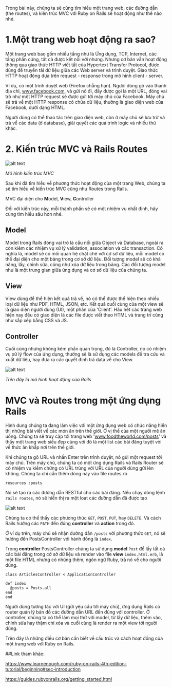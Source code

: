 Trong bài này, chúng ta sẽ cùng tìm hiểu một trang web, các đường dẫn (the routes), và kiến trúc MVC với Ruby on Rails sẽ hoạt động như thế nào nhé.

# 1.Một trang web hoạt động ra sao?

Một trang web bao gồm nhiều tầng như là Ứng dụng, TCP, Internet, các tầng phần cứng, tất cả được kết nối với nhưng. Nhưng cơ bản vẫn hoạt động thông qua giao thức HTTP viết tắt của Hypertext Transfer Protocol, được dùng để truyển tải dữ liệu giữa các Web server và trình duyệt. Giao thức HTTP hoạt động dựa trên request - response trong mô hình client - server. 

Ví dụ, có một trình duyệt web (Firefox chẳng hạn). Người dùng gõ vào thanh địa chỉ, www.facebook.com, và gửi nó đi, đây được gọi là một URL, đóng vai trò như một HTTP request sẽ được gửi tới máy chủ của Facebook. Máy chủ sẽ trả về một HTTP response có chứa dữ liệu, thường là giao diện web của Facebook, dưới dạng HTML.

Người dùng có thể thao tác trên giao diện web, còn ở máy chủ sẽ lưu trữ và trả về các data (ở database), giải quyết các quá trình logic và nhiều thứ khác.

# 2. Kiến trúc MVC và Rails Routes

![alt text](https://www.tutorialsteacher.com/Content/images/mvc/request-handling-in-mvc.png)

*Mô hình kiến trúc MVC*

Sau khi đã tìm hiểu về phương thức hoạt động của một trang Web, chúng ta sẽ tìm hiểu về kiến trúc MVC cũng như Routes trong Rails.

MVC đại diện cho **M**odel, **V**iew, **C**ontroller

Đối với kiến trúc này, mỗi thành phần sẽ có một nhiệm vụ nhất định, hãy cùng tìm hiểu sâu hơn nhé.

## Model

Model trong Rails đóng vai trò là cầu nối giữa Object và Database, ngoài ra còn kiêm các nhiệm vụ xử lý validation, association và các transaction. Có nghĩa là, model sẽ có mối quan hệ chặt chẽ với cơ sở dữ liệu, mỗi model có thể đại diện cho một bảng trong cơ sở dữ liệu. Đối tượng model sẽ có khả năng, lấy, chỉnh sửa, cũng như xóa dữ liệu trong bảng. Các đối tượng model như là một trung gian giữa ứng dụng và cơ sở dữ liệu của chúng ta.

## View

View dùng để thể hiện kết quá trả về, nó có thể được thể hiện theo nhiều loại dữ liệu như PDF, HTML, JSON, etc. Kết quả cuối cùng của một view sẽ là giao diện người dùng (UI), một phần của 'Client'. Hầu hết các trang web hiện nay đều có giao diện là các file được viết theo HTML và trang trí cũng như sắp xếp bằng CSS và JS.

## Controller

Cuối cùng nhưng không kém phần quan trọng, đó là Controller, nó có nhiệm vụ xử lý flow của ứng dụng, thường sẽ là sử dụng các models để tra cứu và xuất dữ liệu, hay đưa ra các quyết định trả data về cho View.

![alt text](https://i.pinimg.com/originals/6e/f1/8d/6ef18dd3444ddb80c86ffb169bbd6e98.png)

*Trên đây là mô hình hoạt động của Rails*

# MVC và Routes trong một ứng dụng Rails

Hình dung chúng ta đang làm việc với một ứng dụng web có chức năng hiển thị những bài viết về các món ăn trên thế giới. Ở vị thế của một người mê ăn uống. Chúng ta sẽ truy cập tới trang web 'www.foodtheworld.com/posts' và thấy một trang web siều đẹp cùng với đó là một list các bài đăng tuyệt vời về thức ăn khắp nơi trên thế giới.

Khi chúng ta gõ URL và nhấn Enter trên trình duyệt, nó gửi một request tới máy chủ. Trên máy chủ, chúng ta có một ứng dụng Rails và Rails Router sẽ có nhiệm vụ kiểm chứng có URL trùng với URL của người dùng gửi lên không. Chúng ta chỉ cần thêm dòng này vào file routes.rb

`resources :posts`

Nó sẽ tạo ra các đường dẫn RESTful cho các bài đăng. Nếu chạy dòng lệnh `rails routes`, nó sẽ hiển thị ra một loạt các đường dẫn đã được tạo

![alt text](https://rei-website-prod.s3.amazonaws.com/uploads/image/image/40/routes-mappings-installfest.png)

Chúng ta có thể thấy các phương thức `GET`, `POST`, `PUT`, hay `DELETE`. Và cách Rails hướng các `PATH` đến đúng **controller** và **action** trong đó.

Ở ví dụ trên, máy chủ sẽ nhận đường dẫn `/posts` với phương thức `GET`, nó sẽ hướng đến PostsController với hành đồng là `index`.

Trong **controller** PostsController chúng ta sử dụng **model** `Post` để lấy tất cả các bài đăng trong cở sở dữ liệu và render vào file **view** `index.html.erb`, là một file HTML nhưng có nhúng thêm, ngôn ngữ Ruby, trả nó về cho người dùng.

`class ArticlesController < ApplicationController`
  ```
  def index
    @posts = Posts.all
  end
end
``` 

Người dùng tương tác với UI (gửi yêu cầu tới máy chủ), ứng dụng Rails có router quản lý bản đồ các đường dẫn URL đến đúng với controller. Ở controller, chúng ta có thể làm mọi thứ với model, từ lấy dữ liệu, thêm vào, chỉnh sửa hay thậm chí xóa và cuối cùng là render ra một view tới người dùng.

Trên đây là những điều cơ bản cần biết về cấu trúc và cách hoạt đồng của một trang web với Ruby on Rails.

##Link tham khảo:

https://www.learnenough.com/ruby-on-rails-4th-edition-tutorial/beginning#sec-introduction

https://guides.rubyonrails.org/getting_started.html
